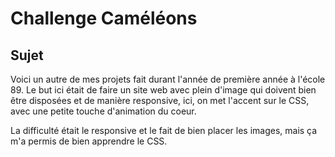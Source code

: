 # Challenge Caméléons

## Sujet

Voici un autre de mes projets fait durant l'année de première année à l'école 89. 
Le but ici était de faire un site web avec plein d'image qui doivent bien être disposées et de manière responsive, ici, on met l'accent sur le CSS, avec une petite touche d'animation du coeur.

La difficulté était le responsive et le fait de bien placer les images, mais ça m'a permis de bien apprendre le CSS.


